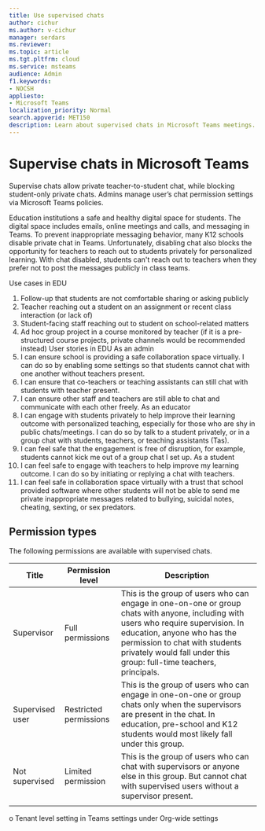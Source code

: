 ```yaml
---
title: Use supervised chats
author: cichur
ms.author: v-cichur
manager: serdars
ms.reviewer: 
ms.topic: article
ms.tgt.pltfrm: cloud
ms.service: msteams
audience: Admin
f1.keywords:
- NOCSH
appliesto: 
- Microsoft Teams
localization_priority: Normal
search.appverid: MET150
description: Learn about supervised chats in Microsoft Teams meetings. 
---
```


# Supervise chats in Microsoft Teams

Supervise chats allow private teacher-to-student chat, while blocking student-only private chats. Admins manage user’s chat permission settings via Microsoft Teams policies.

Education institutions a safe and healthy digital space for students. The digital space includes emails, online meetings and calls, and messaging in Teams.
To prevent inappropriate messaging behavior, many K12 schools disable private chat in Teams. Unfortunately, disabling chat also blocks the opportunity for teachers to reach out to students privately for personalized learning. With chat disabled, students can't reach out to teachers when they prefer not to post the messages publicly in class teams.

Use cases in EDU

1. Follow-up that students are not comfortable sharing or asking publicly
2.	Teacher reaching out a student on an assignment or recent class interaction (or lack of)
3.	Student-facing staff reaching out to student on school-related matters
4.	Ad hoc group project in a course monitored by teacher (if it is a pre-structured course projects, private channels would be recommended instead)
User stories in EDU
As an admin
1.	I can ensure school is providing a safe collaboration space virtually. I can do so by enabling some settings so that students cannot chat with one another without teachers present.
2.	I can ensure that co-teachers or teaching assistants can still chat with students with teacher present.
3.	I can ensure other staff and teachers are still able to chat and communicate with each other freely.
As an educator
4.	I can engage with students privately to help improve their learning outcome with personalized teaching, especially for those who are shy in public chats/meetings. I can do so by talk to a student privately, or in a group chat with students, teachers, or teaching assistants (Tas). 
5.	I can feel safe that the engagement is free of disruption, for example, students cannot kick me out of a group chat I set up.
As a student
6.	I can feel safe to engage with teachers to help improve my learning outcome. I can do so by initiating or replying a chat with teachers.
7.	I can feel safe in collaboration space virtually with a trust that school provided software where other students will not be able to send me private inappropriate messages related to bullying, suicidal notes, cheating, sexting, or sex predators.

## Permission types

The following permissions are available with supervised chats.


|Title |Permission level|Description|
|---|---|---|
|Supervisor |Full permissions| This is the group of users who can engage in one-on-one or group chats with anyone, including with users who require supervision. In education, anyone who has the permission to chat with students privately would fall under this group: full-time teachers, principals.|
|Supervised user| Restricted permissions| This is the group of users who can engage in one-on-one or group chats only when the supervisors are present in the chat. In education, pre-school and K12 students would most likely fall under this group.|
|Not supervised|Limited permission | This is the group of users who can chat with supervisors or anyone else in this group. But cannot chat with supervised users without a supervisor present.|
||||

o	Tenant level setting in Teams settings under Org-wide settings
